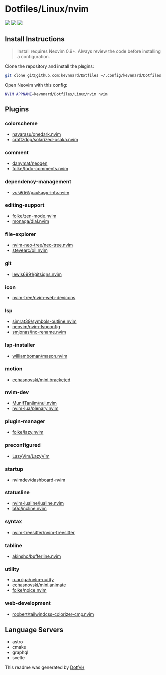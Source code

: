 # Dotfiles/Linux/nvim

<a href="https://dotfyle.com/kevnnard/dotfiles-linux-nvim"><img src="https://dotfyle.com/kevnnard/dotfiles-linux-nvim/badges/plugins?style=flat" /></a>
<a href="https://dotfyle.com/kevnnard/dotfiles-linux-nvim"><img src="https://dotfyle.com/kevnnard/dotfiles-linux-nvim/badges/leaderkey?style=flat" /></a>
<a href="https://dotfyle.com/kevnnard/dotfiles-linux-nvim"><img src="https://dotfyle.com/kevnnard/dotfiles-linux-nvim/badges/plugin-manager?style=flat" /></a>


## Install Instructions

 > Install requires Neovim 0.9+. Always review the code before installing a configuration.

Clone the repository and install the plugins:

```sh
git clone git@github.com:kevnnard/Dotfiles ~/.config/kevnnard/Dotfiles
```

Open Neovim with this config:

```sh
NVIM_APPNAME=kevnnard/Dotfiles/Linux/nvim nvim
```

## Plugins

### colorscheme

+ [navarasu/onedark.nvim](https://dotfyle.com/plugins/navarasu/onedark.nvim)
+ [craftzdog/solarized-osaka.nvim](https://dotfyle.com/plugins/craftzdog/solarized-osaka.nvim)
### comment

+ [danymat/neogen](https://dotfyle.com/plugins/danymat/neogen)
+ [folke/todo-comments.nvim](https://dotfyle.com/plugins/folke/todo-comments.nvim)
### dependency-management

+ [vuki656/package-info.nvim](https://dotfyle.com/plugins/vuki656/package-info.nvim)
### editing-support

+ [folke/zen-mode.nvim](https://dotfyle.com/plugins/folke/zen-mode.nvim)
+ [monaqa/dial.nvim](https://dotfyle.com/plugins/monaqa/dial.nvim)
### file-explorer

+ [nvim-neo-tree/neo-tree.nvim](https://dotfyle.com/plugins/nvim-neo-tree/neo-tree.nvim)
+ [stevearc/oil.nvim](https://dotfyle.com/plugins/stevearc/oil.nvim)
### git

+ [lewis6991/gitsigns.nvim](https://dotfyle.com/plugins/lewis6991/gitsigns.nvim)
### icon

+ [nvim-tree/nvim-web-devicons](https://dotfyle.com/plugins/nvim-tree/nvim-web-devicons)
### lsp

+ [simrat39/symbols-outline.nvim](https://dotfyle.com/plugins/simrat39/symbols-outline.nvim)
+ [neovim/nvim-lspconfig](https://dotfyle.com/plugins/neovim/nvim-lspconfig)
+ [smjonas/inc-rename.nvim](https://dotfyle.com/plugins/smjonas/inc-rename.nvim)
### lsp-installer

+ [williamboman/mason.nvim](https://dotfyle.com/plugins/williamboman/mason.nvim)
### motion

+ [echasnovski/mini.bracketed](https://dotfyle.com/plugins/echasnovski/mini.bracketed)
### nvim-dev

+ [MunifTanjim/nui.nvim](https://dotfyle.com/plugins/MunifTanjim/nui.nvim)
+ [nvim-lua/plenary.nvim](https://dotfyle.com/plugins/nvim-lua/plenary.nvim)
### plugin-manager

+ [folke/lazy.nvim](https://dotfyle.com/plugins/folke/lazy.nvim)
### preconfigured

+ [LazyVim/LazyVim](https://dotfyle.com/plugins/LazyVim/LazyVim)
### startup

+ [nvimdev/dashboard-nvim](https://dotfyle.com/plugins/nvimdev/dashboard-nvim)
### statusline

+ [nvim-lualine/lualine.nvim](https://dotfyle.com/plugins/nvim-lualine/lualine.nvim)
+ [b0o/incline.nvim](https://dotfyle.com/plugins/b0o/incline.nvim)
### syntax

+ [nvim-treesitter/nvim-treesitter](https://dotfyle.com/plugins/nvim-treesitter/nvim-treesitter)
### tabline

+ [akinsho/bufferline.nvim](https://dotfyle.com/plugins/akinsho/bufferline.nvim)
### utility

+ [rcarriga/nvim-notify](https://dotfyle.com/plugins/rcarriga/nvim-notify)
+ [echasnovski/mini.animate](https://dotfyle.com/plugins/echasnovski/mini.animate)
+ [folke/noice.nvim](https://dotfyle.com/plugins/folke/noice.nvim)
### web-development

+ [roobert/tailwindcss-colorizer-cmp.nvim](https://dotfyle.com/plugins/roobert/tailwindcss-colorizer-cmp.nvim)
## Language Servers

+ astro
+ cmake
+ graphql
+ svelte


 This readme was generated by [Dotfyle](https://dotfyle.com)
